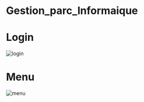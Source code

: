 # Gestion_parc_Informaique
# Login
![login](https://user-images.githubusercontent.com/100965609/171054733-ac14bd10-7696-4241-8fb0-16ff266b1685.png)
# Menu
![menu](https://user-images.githubusercontent.com/100965609/171055134-3dbe1a00-3dce-47c0-ba8b-3c44cc8e658f.png)
